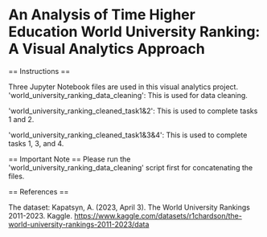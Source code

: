 # An Analysis of Time Higher Education World University Ranking: A Visual Analytics Approach  
== Instructions ==

Three Jupyter Notebook files are used in this visual analytics project.  
'world_university_ranking_data_cleaning': 
This is used for data cleaning.

'world_university_ranking_cleaned_task1&2': 
This is used to complete tasks 1 and 2.

'world_university_ranking_cleaned_task1&3&4': 
This is used to complete tasks 1, 3, and 4.

== Important Note ==
Please run the 'world_university_ranking_data_cleaning' script first for concatenating the files.  

== References ==

The dataset:
Kapatsyn, A. (2023, April 3). The World University Rankings 2011-2023. Kaggle. https://www.kaggle.com/datasets/r1chardson/the-world-university-rankings-2011-2023/data   

